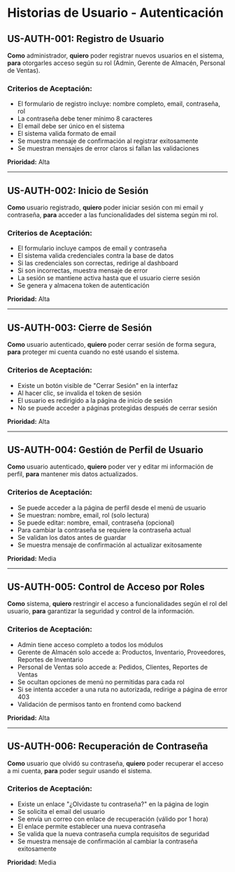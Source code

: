 # Historias de Usuario - Autenticación

## US-AUTH-001: Registro de Usuario
**Como** administrador,
**quiero** poder registrar nuevos usuarios en el sistema,
**para** otorgarles acceso según su rol (Admin, Gerente de Almacén, Personal de Ventas).

### Criterios de Aceptación:
- El formulario de registro incluye: nombre completo, email, contraseña, rol
- La contraseña debe tener mínimo 8 caracteres
- El email debe ser único en el sistema
- El sistema valida formato de email
- Se muestra mensaje de confirmación al registrar exitosamente
- Se muestran mensajes de error claros si fallan las validaciones

**Prioridad:** Alta

---

## US-AUTH-002: Inicio de Sesión
**Como** usuario registrado,
**quiero** poder iniciar sesión con mi email y contraseña,
**para** acceder a las funcionalidades del sistema según mi rol.

### Criterios de Aceptación:
- El formulario incluye campos de email y contraseña
- El sistema valida credenciales contra la base de datos
- Si las credenciales son correctas, redirige al dashboard
- Si son incorrectas, muestra mensaje de error
- La sesión se mantiene activa hasta que el usuario cierre sesión
- Se genera y almacena token de autenticación

**Prioridad:** Alta

---

## US-AUTH-003: Cierre de Sesión
**Como** usuario autenticado,
**quiero** poder cerrar sesión de forma segura,
**para** proteger mi cuenta cuando no esté usando el sistema.

### Criterios de Aceptación:
- Existe un botón visible de "Cerrar Sesión" en la interfaz
- Al hacer clic, se invalida el token de sesión
- El usuario es redirigido a la página de inicio de sesión
- No se puede acceder a páginas protegidas después de cerrar sesión

**Prioridad:** Alta

---

## US-AUTH-004: Gestión de Perfil de Usuario
**Como** usuario autenticado,
**quiero** poder ver y editar mi información de perfil,
**para** mantener mis datos actualizados.

### Criterios de Aceptación:
- Se puede acceder a la página de perfil desde el menú de usuario
- Se muestran: nombre, email, rol (solo lectura)
- Se puede editar: nombre, email, contraseña (opcional)
- Para cambiar la contraseña se requiere la contraseña actual
- Se validan los datos antes de guardar
- Se muestra mensaje de confirmación al actualizar exitosamente

**Prioridad:** Media

---

## US-AUTH-005: Control de Acceso por Roles
**Como** sistema,
**quiero** restringir el acceso a funcionalidades según el rol del usuario,
**para** garantizar la seguridad y control de la información.

### Criterios de Aceptación:
- Admin tiene acceso completo a todos los módulos
- Gerente de Almacén solo accede a: Productos, Inventario, Proveedores, Reportes de Inventario
- Personal de Ventas solo accede a: Pedidos, Clientes, Reportes de Ventas
- Se ocultan opciones de menú no permitidas para cada rol
- Si se intenta acceder a una ruta no autorizada, redirige a página de error 403
- Validación de permisos tanto en frontend como backend

**Prioridad:** Alta

---

## US-AUTH-006: Recuperación de Contraseña
**Como** usuario que olvidó su contraseña,
**quiero** poder recuperar el acceso a mi cuenta,
**para** poder seguir usando el sistema.

### Criterios de Aceptación:
- Existe un enlace "¿Olvidaste tu contraseña?" en la página de login
- Se solicita el email del usuario
- Se envía un correo con enlace de recuperación (válido por 1 hora)
- El enlace permite establecer una nueva contraseña
- Se valida que la nueva contraseña cumpla requisitos de seguridad
- Se muestra mensaje de confirmación al cambiar la contraseña exitosamente

**Prioridad:** Media
